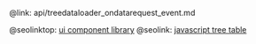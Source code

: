 @link: api/treedataloader_ondatarequest_event.md








@seolinktop: [ui component library](https://webix.com)
@seolink: [javascript tree table](https://webix.com/widget/treetable/)